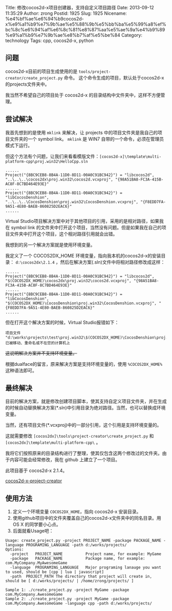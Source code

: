 Title: 修改cocos2d-x项目创建器，支持自定义项目路径
Date: 2013-09-12 11:35:29
Author: zrong
Postid: 1925
Slug: 1925
Nicename: %e4%bf%ae%e6%94%b9cocos2d-x%e9%a1%b9%e7%9b%ae%e5%88%9b%e5%bb%ba%e5%99%a8%ef%bc%8c%e6%94%af%e6%8c%81%e8%87%aa%e5%ae%9a%e4%b9%89%e9%a1%b9%e7%9b%ae%e8%b7%af%e5%be%84
Category: technology
Tags: cpp, cocos2d-x, python

问题
----

cocos2d-x目前的项目生成使用的是
`tools/project-creator/create_project.py` 命令。
这个命令生成的项目，默认处于cocos2d-x的projects文件夹中。

我当然不希望自己的项目处于 cocos2d-x
的目录结构中文件夹中，这样不方便管理。

尝试解决
--------

我首先想到的是使用 `mklink` 来解决，让 projects
中的项目文件夹是我自己的项目文件夹的一个 symbol link。 `mklink` 是 WIN7
自带的一个命令，必须在管理员模式下运行。

但这个方法有个问题，让我们来看看模版文件：`[cocos2d-x]\template\multi-platform-cpp\proj.win32\HelloCpp.sln`

    ......
    Project("{8BC9CEB8-8B4A-11D0-8D11-00A0C91BC942}") = "libcocos2d", "..\..\..\cocos2dx\proj.win32\cocos2d.vcxproj", "{98A51BA8-FC3A-415B-AC8F-8C7BD464E93E}"
    ......
    Project("{8BC9CEB8-8B4A-11D0-8D11-00A0C91BC942}") = "libCocosDenshion", "..\..\..\CocosDenshion\proj.win32\CocosDenshion.vcxproj", "{F8EDD7FA-9A51-4E80-BAEB-860825D2EAC6}"
    ......

Virtual
Studio项目解决方案中对于其他项目的引用，采用的是相对路径，如果我在
symbol link
的文件夹中打开这个项目，当然没有问题。但是如果我在自己的项目文件夹中打开这个项目，这个相对路径引用就会出错。

我想到的另一个解决方案就是使用环境变量。<!--more-->

我定义了一个 COCOS2DX\_HOME 环境变量，指向我本机的cocos2d-x的安装目录：
`d:\cocos2dx\2.1.4` ，然后在解决方案(.sln)文件中将相对路径修改成这样：

    ......
    Project("{8BC9CEB8-8B4A-11D0-8D11-00A0C91BC942}") = "libcocos2d", "$(COCOS2DX_HOME)\cocos2dx\proj.win32\cocos2d.vcxproj", "{98A51BA8-FC3A-415B-AC8F-8C7BD464E93E}"
    ......
    Project("{8BC9CEB8-8B4A-11D0-8D11-00A0C91BC942}") = "libCocosDenshion", "$(COCOS2DX_HOME)\CocosDenshion\proj.win32\CocosDenshion.vcxproj", "{F8EDD7FA-9A51-4E80-BAEB-860825D2EAC6}"
    ......

但在打开这个解决方案的时候，Virtual Studio报错如下：

    项目文件 "d:\works\projects\test\proj.win32\$(COCOS2DX_HOME)\CocosDenshion\proj.win32\CocosDenshion.vcxproj" 已被移动、重命名或不在您的计算机上

~~这说明解决方案并不支持环境变量。~~

根据dualface的留言，原来解决方案是支持环境变量的，使用 `%COCOS2DX_HOME%`
这种语法即可。

最终解决
--------

目前的解决方案，就是修改创建项目脚本，使其支持自定义项目文件夹，并在生成的时候自动替换解决方案(\*.sln)中引用目录为绝对路径。当然，也可以替换成环境变量。

当然，还有项目文件(\*.vcxproj)中的一部分引用，这个引用是支持环境变量的。

这就需要修改 `[cocos2dx]\tools\project-creator\create_project.py` 和
`[cocos2dx]\template\multi-platform-cpp\` 。

我将它们按照原来的目录结构进行了整理，使其仅包含这两个修改过的文件夹。由于内容可能会经常修改，我在
github 上建立了一个项目。

此项目基于 cocos2d-x 2.1.4。

[cocos2d-x-project-creator](https://github.com/zrong/cocos2d-x-project-creator)

使用方法
--------

1.  定义一个环境变量 `COCOS2DX_HOME`，指向 cocos2d-x 安装目录。
2.  使用github项目中的文件夹覆盖自己的cocos2d-x文件夹中的同名目录。用 OS
    X 的同学要小心点。
3.  后面就看Usage吧：

<!-- -->

    Usage: create_project.py -project PROJECT_NAME -package PACKAGE_NAME -language PROGRAMING_LANGUAGE -path d:/works/projects/
    Options:
      -project   PROJECT_NAME          Project name, for example: MyGame
      -package   PACKAGE_NAME          Package name, for example: com.MyCompany.MyAwesomeGame
      -language  PROGRAMING_LANGUAGE   Major programing lanauge you want to used, should be [cpp | lua | javascript]
      -path  PROJECT_PATH The directory that project will create in, should be [ d:/works/projects/ | /home/zrong/projects/ ]

    Sample 1: ./create_project.py -project MyGame -package com.MyCompany.AwesomeGame
    Sample 2: ./create_project.py -project MyGame -package com.MyCompany.AwesomeGame -language cpp -path d:/works/projects/
